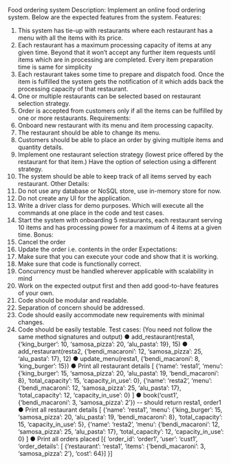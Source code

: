 Food ordering system
Description:
Implement an online food ordering system. Below are the expected features from the system.
Features:
1. This system has tie-up with restaurants where each restaurant has a menu with all the
   items with its price.
2. Each restaurant has a maximum processing capacity of items at any given time. Beyond
   that it won’t accept any further item requests until items which are in processing are
   completed. Every item preparation time is same for simplicity
3. Each restaurant takes some time to prepare and dispatch food. Once the item is fulfilled
   the system gets the notification of it which adds back the processing capacity of that
   restaurant.
4. One or multiple restaurants can be selected based on restaurant selection strategy.
5. Order is accepted from customers only if all the items can be fulfilled by one or more
   restaurants.
   Requirements:
1. Onboard new restaurant with its menu and item processing capacity.
2. The restaurant should be able to change its menu.
3. Customers should be able to place an order by giving multiple items and quantity details.
4. Implement one restaurant selection strategy (lowest price offered by the restaurant for
   that item.) Have the option of selection using a different strategy.
5. The system should be able to keep track of all items served by each restaurant.
   Other Details:
1. Do not use any database or NoSQL store, use in-memory store for now.
2. Do not create any UI for the application.
3. Write a driver class for demo purposes. Which will execute all the commands at one
   place in the code and test cases.
4. Start the system with onboarding 5 restaurants, each restaurant serving 10 items and
   has processing power for a maximum of 4 items at a given time.
   Bonus:
1. Cancel the order
2. Update the order i.e. contents in the order
   Expectations:
1. Make sure that you can execute your code and show that it is working.
2. Make sure that code is functionally correct.
3. Concurrency must be handled wherever applicable with scalability in mind
4. Work on the expected output first and then add good-to-have features of your own.
5. Code should be modular and readable.
6. Separation of concern should be addressed.
7. Code should easily accommodate new requirements with minimal changes.
8. Code should be easily testable.
   Test cases: (You need not follow the same method signatures and output)
   ● add_restaurant(resta1, {‘king_burger’: 10, ‘samosa_pizza’: 20, ‘alu_pasta’: 19}, 15)
   ● add_restaurant(resta2, {‘bendi_macaroni’: 12, ‘samosa_pizza’: 25, ‘alu_pasta’: 17}, 12)
   ● update_menu(resta1, {‘bendi_macaroni’: 8, ‘king_burger’: 15})
   ● Print all restaurant details
   [
   {‘name’: ‘resta1’, ‘menu’: {‘king_burger’: 15, ‘samosa_pizza’: 20, ‘alu_pasta’: 19,
   ‘bendi_macaroni’: 8}, ‘total_capacity’: 15, ‘capacity_in_use’: 0},
   {‘name’: ‘resta2’, ‘menu’: {‘bendi_macaroni’: 12, ‘samosa_pizza’: 25, ‘alu_pasta’:
   17}, ‘total_capacity’: 12,
   ‘capacity_in_use’: 0}
   ]
   ● book(‘cust1’, {‘bendi_macaroni’: 3, ‘samosa_pizza’: 2’})
   -- should return resta1, order1
   ● Print all restaurant details
   [
   {‘name’: ‘resta1’, ‘menu’: {‘king_burger’: 15, ‘samosa_pizza’: 20, ‘alu_pasta’: 19,
   ‘bendi_macaroni’: 8}, ‘total_capacity’: 15, ‘capacity_in_use’: 5},
   {‘name’: ‘resta2’, ‘menu’:
   {‘bendi_macaroni’: 12, ‘samosa_pizza’: 25, ‘alu_pasta’: 17}, ‘total_capacity’: 12,
   ‘capacity_in_use’: 0}
   ]
   ● Print all orders placed
   [{ ‘order_id’: ‘order1’, ‘user’: ‘cust1’, ‘order_details’: [ {‘restaurant’: ‘resta1’, ‘items’:
   {‘bendi_macaroni’: 3, ‘samosa_pizza’: 2’}, ‘cost’: 64}] }]